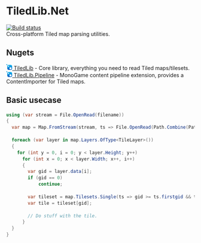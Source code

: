 # TiledLib.Net
[![Build status](https://ci.appveyor.com/api/projects/status/qiygwb08oa0r90rm/branch/master?svg=true)](https://ci.appveyor.com/project/Ragath/tiledlib-net/branch/master)  
Cross-platform Tiled map parsing utilities.

## Nugets
[![](Docs/Images/nuget.png) TiledLib](https://www.nuget.org/packages/TiledLib/) - Core library, everything you need to read Tiled maps/tilesets.  
[![](Docs/Images/nuget.png) TiledLib.Pipeline](https://www.nuget.org/packages/TiledLib.Pipeline/) - MonoGame content pipeline extension, provides a ContentImporter for Tiled maps.  

## Basic usecase
```csharp
using (var stream = File.OpenRead(filename))
{
  var map = Map.FromStream(stream, ts => File.OpenRead(Path.Combine(Path.GetDirectoryName(filename), ts.source)));

  foreach (var layer in map.Layers.OfType<TileLayer>())
  {
    for (int y = 0, i = 0; y < layer.Height; y++)
      for (int x = 0; x < layer.Width; x++, i++)
      {
        var gid = layer.data[i];
        if (gid == 0)
            continue;

        var tileset = map.Tilesets.Single(ts => gid >= ts.firstgid && ts.firstgid + ts.TileCount > gid);
        var tile = tileset[gid];

        // Do stuff with the tile.
      }
  }
}
```
